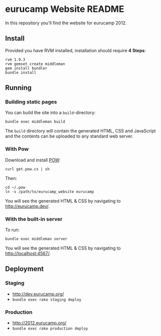 
eurucamp Website README
=======================

In this repository you'll find the website for eurucamp 2012.

Install
-------

Provided you have RVM installed, installation should require **4 Steps**:

    rvm 1.9.3
    rvm gemset create middleman
    gem install bundler
    bundle install

Running
-------

### Building static pages

You can build the site into a `build`-directory:

    bundle exec middleman build

The `build` directory will contain the generated HTML, CSS and JavaScript and
the contents can be uploaded to any standard web server.

### With Pow

Download and install [POW](http://pow.cx/):

    curl get.pow.cx | sh

Then:

    cd ~/.pow
    ln -s /path/to/eurucamp_website eurucamp

You will see the generated HTML & CSS by navigating to <http://eurucamp.dev/>.

### With the built-in server

To run:

    bundle exec middleman server

You will see the generated HTML & CSS by navigating to <http://localhost:4567/>.

Deployment
----------

### Staging

* <http://dev.eurucamp.org/>
* `bundle exec rake staging deploy`

### Production

* <http://2012.eurucamp.org/>
* `bundle exec rake production deploy`
